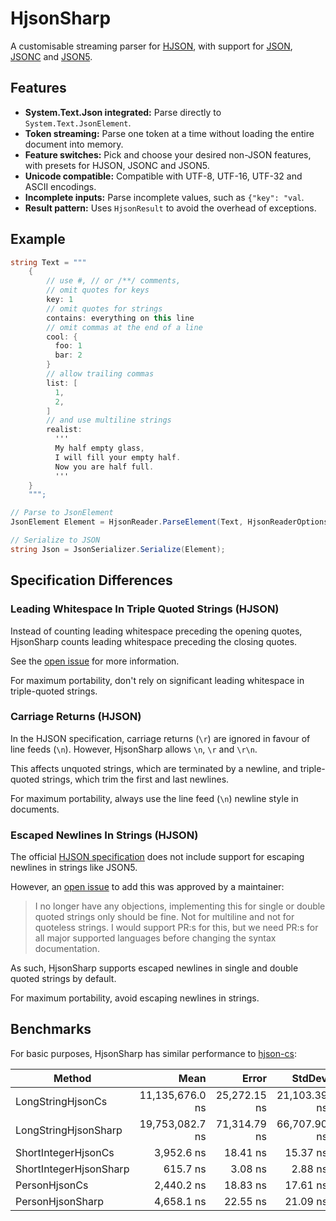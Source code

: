 # HjsonSharp

A customisable streaming parser for [HJSON](https://hjson.github.io), with support for [JSON](https://json.org), [JSONC](https://code.visualstudio.com/docs/languages/json#_json-with-comments) and [JSON5](https://json5.org).

## Features

- **System.Text.Json integrated:** Parse directly to `System.Text.JsonElement`.
- **Token streaming:** Parse one token at a time without loading the entire document into memory.
- **Feature switches:** Pick and choose your desired non-JSON features, with presets for HJSON, JSONC and JSON5.
- **Unicode compatible:** Compatible with UTF-8, UTF-16, UTF-32 and ASCII encodings.
- **Incomplete inputs:** Parse incomplete values, such as `{"key": "val`.
- **Result pattern:** Uses `HjsonResult` to avoid the overhead of exceptions.

## Example

```cs
string Text = """
    {
        // use #, // or /**/ comments,
        // omit quotes for keys
        key: 1
        // omit quotes for strings
        contains: everything on this line
        // omit commas at the end of a line
        cool: {
          foo: 1
          bar: 2
        }
        // allow trailing commas
        list: [
          1,
          2,
        ]
        // and use multiline strings
        realist:
          '''
          My half empty glass,
          I will fill your empty half.
          Now you are half full.
          '''
    }
    """;

// Parse to JsonElement
JsonElement Element = HjsonReader.ParseElement(Text, HjsonReaderOptions.Hjson).Value;

// Serialize to JSON
string Json = JsonSerializer.Serialize(Element);
```

## Specification Differences

### Leading Whitespace In Triple Quoted Strings (HJSON)

Instead of counting leading whitespace preceding the opening quotes, HjsonSharp counts leading whitespace preceding the closing quotes.

See the [open issue](https://github.com/hjson/hjson/issues/132) for more information.

For maximum portability, don't rely on significant leading whitespace in triple-quoted strings.

### Carriage Returns (HJSON)

In the HJSON specification, carriage returns (`\r`) are ignored in favour of line feeds (`\n`). However, HjsonSharp allows `\n`, `\r` and `\r\n`.

This affects unquoted strings, which are terminated by a newline, and triple-quoted strings, which trim the first and last newlines.

For maximum portability, always use the line feed (`\n`) newline style in documents.

### Escaped Newlines In Strings (HJSON)

The official [HJSON specification](https://hjson.github.io/rfc.html) does not include support for escaping newlines in strings like JSON5.

However, an [open issue](https://github.com/hjson/hjson/issues/106) to add this was approved by a maintainer:

> I no longer have any objections, implementing this for single or double quoted strings only should be fine. Not for multiline and not for quoteless strings. I would support PR:s for this, but we need PR:s for all major supported languages before changing the syntax documentation.

As such, HjsonSharp supports escaped newlines in single and double quoted strings by default.

For maximum portability, avoid escaping newlines in strings.

## Benchmarks

For basic purposes, HjsonSharp has similar performance to [hjson-cs](https://github.com/hjson/hjson-cs):

| Method                 | Mean            | Error        | StdDev       | Gen0      | Gen1      | Gen2     | Allocated  |
|----------------------- |----------------:|-------------:|-------------:|----------:|----------:|---------:|-----------:|
| LongStringHjsonCs      | 11,135,676.0 ns | 25,272.15 ns | 21,103.39 ns | 1093.7500 | 1031.2500 | 734.3750 | 7828.64 KB |
| LongStringHjsonSharp   | 19,753,082.7 ns | 71,314.79 ns | 66,707.90 ns |  375.0000 |  375.0000 | 375.0000 | 9956.86 KB |
| ShortIntegerHjsonCs    |      3,952.6 ns |     18.41 ns |     15.37 ns |    0.4578 |         - |        - |    1.41 KB |
| ShortIntegerHjsonSharp |        615.7 ns |      3.08 ns |      2.88 ns |    0.3519 |         - |        - |    1.08 KB |
| PersonHjsonCs          |      2,440.2 ns |     18.83 ns |     17.61 ns |    1.0376 |         - |        - |    3.19 KB |
| PersonHjsonSharp       |      4,658.1 ns |     22.55 ns |     21.09 ns |    2.5177 |         - |        - |    7.73 KB |